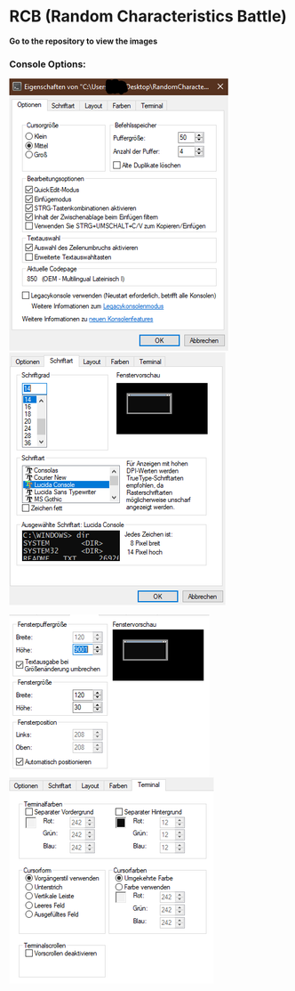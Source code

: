 # RCB (Random Characteristics Battle)

**Go to the repository to view the images**

### Console Options:

![Image doesn't load](Assets/options.PNG "RCB Console Options") ![Image doesn't load](Assets/options2.PNG "RCB Console Options")

![Image doesn't load](Assets/options3.PNG "RCB Console Options") ![Image doesn't load](Assets/options4.PNG "RCB Console Options")

